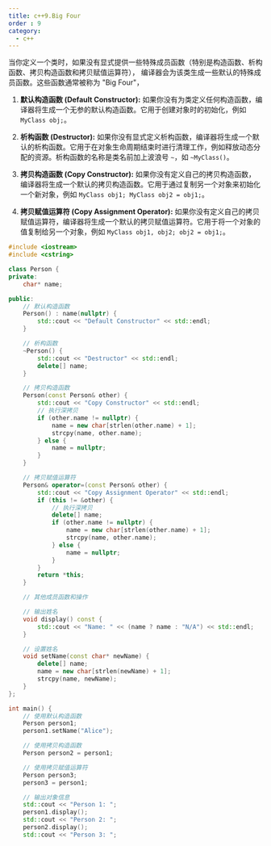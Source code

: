 ```yaml
---
title: c++9.Big Four
order : 9
category:
  - c++
---
```


<chatmessage avatar="../../../assets/emoji/hx.png" :avatarWidth="40" >
当你定义一个类时，如果没有显式提供一些特殊成员函数（特别是构造函数、析构函数、拷贝构造函数和拷贝赋值运算符），
编译器会为该类生成一些默认的特殊成员函数。这些函数通常被称为 "Big Four"，
</chatmessage>

1. **默认构造函数 (Default Constructor):** 如果你没有为类定义任何构造函数，编译器将生成一个无参的默认构造函数。它用于创建对象时的初始化，例如 `MyClass obj;`。

2. **析构函数 (Destructor):** 如果你没有显式定义析构函数，编译器将生成一个默认的析构函数。它用于在对象生命周期结束时进行清理工作，例如释放动态分配的资源。析构函数的名称是类名前加上波浪号 `~`，如 `~MyClass()`。

3. **拷贝构造函数 (Copy Constructor):** 如果你没有定义自己的拷贝构造函数，编译器将生成一个默认的拷贝构造函数。它用于通过复制另一个对象来初始化一个新对象，例如 `MyClass obj1; MyClass obj2 = obj1;`。

4. **拷贝赋值运算符 (Copy Assignment Operator):** 如果你没有定义自己的拷贝赋值运算符，编译器将生成一个默认的拷贝赋值运算符。它用于将一个对象的值复制给另一个对象，例如 `MyClass obj1, obj2; obj2 = obj1;`。

```cpp
#include <iostream>
#include <cstring>

class Person {
private:
    char* name;

public:
    // 默认构造函数
    Person() : name(nullptr) {
        std::cout << "Default Constructor" << std::endl;
    }

    // 析构函数
    ~Person() {
        std::cout << "Destructor" << std::endl;
        delete[] name;
    }

    // 拷贝构造函数
    Person(const Person& other) {
        std::cout << "Copy Constructor" << std::endl;
        // 执行深拷贝
        if (other.name != nullptr) {
            name = new char[strlen(other.name) + 1];
            strcpy(name, other.name);
        } else {
            name = nullptr;
        }
    }

    // 拷贝赋值运算符
    Person& operator=(const Person& other) {
        std::cout << "Copy Assignment Operator" << std::endl;
        if (this != &other) {
            // 执行深拷贝
            delete[] name;
            if (other.name != nullptr) {
                name = new char[strlen(other.name) + 1];
                strcpy(name, other.name);
            } else {
                name = nullptr;
            }
        }
        return *this;
    }

    // 其他成员函数和操作

    // 输出姓名
    void display() const {
        std::cout << "Name: " << (name ? name : "N/A") << std::endl;
    }

    // 设置姓名
    void setName(const char* newName) {
        delete[] name;
        name = new char[strlen(newName) + 1];
        strcpy(name, newName);
    }
};

int main() {
    // 使用默认构造函数
    Person person1;
    person1.setName("Alice");

    // 使用拷贝构造函数
    Person person2 = person1;

    // 使用拷贝赋值运算符
    Person person3;
    person3 = person1;

    // 输出对象信息
    std::cout << "Person 1: ";
    person1.display();
    std::cout << "Person 2: ";
    person2.display();
    std::cout << "Person 3: ";
```